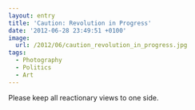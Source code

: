 ```yaml
---
layout: entry
title: 'Caution: Revolution in Progress'
date: '2012-06-28 23:49:51 +0100'
image:
  url: /2012/06/caution_revolution_in_progress.jpg
tags:
  - Photography
  - Politics
  - Art
---
```

Please keep all reactionary views to one side.
